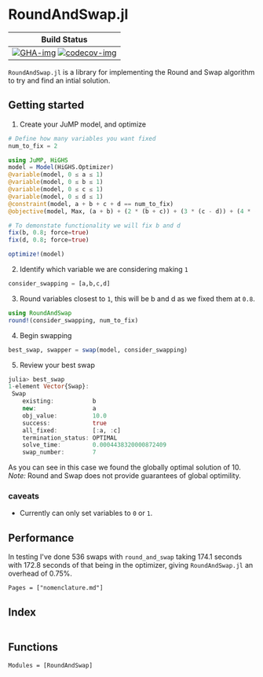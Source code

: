 # RoundAndSwap.jl


| **Build Status**                                                                                |
|:-----------------------------------------------------------------------------------------------:|
| [![GHA-img]][GHA-url] [![codecov-img]][codecov-url] |

[GHA-img]: https://github.com/this-josh/RoundAndSwap.jl/actions/workflows/runtests.yml/badge.svg
[GHA-url]: https://github.com/this-josh/RoundAndSwap.jl/actions/workflows/runtests.yml

[codecov-img]: https://codecov.io/gh/this-josh/RoundAndSwap.jl/branch/main/graph/badge.svg?token=hfQGPZjl2y
[codecov-url]: https://codecov.io/gh/this-josh/RoundAndSwap.jl


`RoundAndSwap.jl` is a library for implementing the Round and Swap algorithm to try and find an intial solution.


## Getting started

1.  Create your JuMP model, and optimize
```julia
# Define how many variables you want fixed
num_to_fix = 2

using JuMP, HiGHS
model = Model(HiGHS.Optimizer)
@variable(model, 0 ≤ a ≤ 1)
@variable(model, 0 ≤ b ≤ 1)
@variable(model, 0 ≤ c ≤ 1)
@variable(model, 0 ≤ d ≤ 1)
@constraint(model, a + b + c + d == num_to_fix)
@objective(model, Max, (a + b) + (2 * (b + c)) + (3 * (c - d)) + (4 * (d + a)))

# To demonstate functionality we will fix b and d
fix(b, 0.8; force=true)
fix(d, 0.8; force=true)

optimize!(model)
```
2. Identify which variable we are considering making `1`
```julia
consider_swapping = [a,b,c,d]
```

3. Round variables closest to `1`, this will be b and d as we fixed them at `0.8`.
```julia
using RoundAndSwap
round!(consider_swapping, num_to_fix)
```
4. Begin swapping
```julia
best_swap, swapper = swap(model, consider_swapping)
```
5. Review your best swap
```julia
julia> best_swap
1-element Vector{Swap}:
 Swap 
    existing:           b
    new:                a
    obj_value:          10.0          
    success:            true            
    all_fixed:          [:a, :c]          
    termination_status: OPTIMAL 
    solve_time:         0.0004438320000872409
    swap_number:        7
```
As you can see in this case we found the globally optimal solution of 10.
 *Note:* Round and Swap does not provide guarantees of global optimility.

### caveats

* Currently can only set variables to `0` or `1`.

## Performance

In testing I've done 536 swaps with `round_and_swap` taking 174.1 seconds with 172.8 seconds of that being in the optimizer, giving `RoundAndSwap.jl` an overhead of 0.75%.  


```@contents
Pages = ["nomenclature.md"]
```
## Index
```@index
```
## Functions

```@autodocs
Modules = [RoundAndSwap]
```
